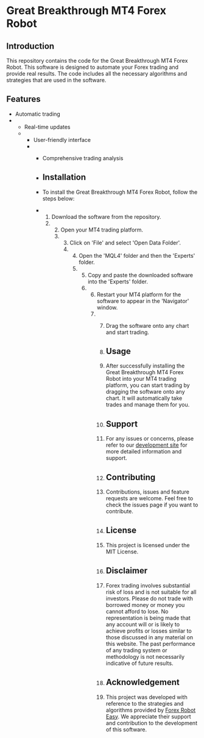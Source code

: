 # Great Breakthrough MT4 Forex Robot

## Introduction

This repository contains the code for the Great Breakthrough MT4 Forex Robot. This software is designed to automate your Forex trading and provide real results. The code includes all the necessary algorithms and strategies that are used in the software.

## Features

- Automatic trading
- - Real-time updates
  - - User-friendly interface
    - - Comprehensive trading analysis
     
      - ## Installation
     
      - To install the Great Breakthrough MT4 Forex Robot, follow the steps below:
     
      - 1. Download the software from the repository.
        2. 2. Open your MT4 trading platform.
           3. 3. Click on 'File' and select 'Open Data Folder'.
              4. 4. Open the 'MQL4' folder and then the 'Experts' folder.
                 5. 5. Copy and paste the downloaded software into the 'Experts' folder.
                    6. 6. Restart your MT4 platform for the software to appear in the 'Navigator' window.
                       7. 7. Drag the software onto any chart and start trading.
                         
                          8. ## Usage
                         
                          9. After successfully installing the Great Breakthrough MT4 Forex Robot into your MT4 trading platform, you can start trading by dragging the software onto any chart. It will automatically take trades and manage them for you.
                         
                          10. ## Support
                         
                          11. For any issues or concerns, please refer to our [development site](https://forexroboteasy.com/forex-robot-review/great-breakthrough-mt4-review-and-download-the-forex-software-for-real-results/) for more detailed information and support.
                         
                          12. ## Contributing
                         
                          13. Contributions, issues and feature requests are welcome. Feel free to check the issues page if you want to contribute.
                         
                          14. ## License
                         
                          15. This project is licensed under the MIT License.
                         
                          16. ## Disclaimer
                         
                          17. Forex trading involves substantial risk of loss and is not suitable for all investors. Please do not trade with borrowed money or money you cannot afford to lose. No representation is being made that any account will or is likely to achieve profits or losses similar to those discussed in any material on this website. The past performance of any trading system or methodology is not necessarily indicative of future results.
                         
                          18. ## Acknowledgement
                         
                          19. This project was developed with reference to the strategies and algorithms provided by [Forex Robot Easy](https://forexroboteasy.com/forex-robot-review/great-breakthrough-mt4-review-and-download-the-forex-software-for-real-results/). We appreciate their support and contribution to the development of this software.
